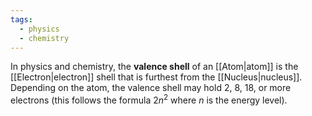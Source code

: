 ```yaml
---
tags:
  - physics
  - chemistry
---
```


In physics and chemistry, the **valence shell** of an [[Atom|atom]] is the [[Electron|electron]] shell that is furthest from the [[Nucleus|nucleus]]. Depending on the atom, the valence shell may hold 2, 8, 18, or more electrons (this follows the formula $2n^2$ where $n$ is the energy level).